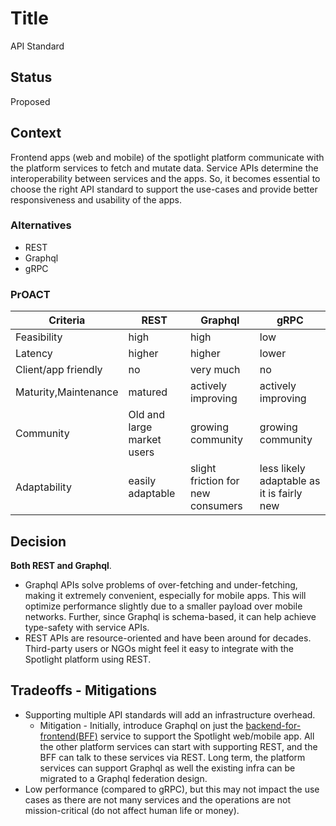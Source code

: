 # Title

API Standard

## Status

Proposed

## Context

Frontend apps (web and mobile) of the spotlight platform communicate with the platform services to fetch and mutate data. Service APIs determine the interoperability between services and the apps. So, it becomes essential to choose the right API standard to support the use-cases and provide better responsiveness and usability of the apps.

### Alternatives

- REST
- Graphql
- gRPC

### PrOACT

| Criteria             | REST                       | Graphql                           | gRPC                                      |
| -------------------- | -------------------------- | --------------------------------- | ----------------------------------------- |
| Feasibility          | high                       | high                              | low                                       |
| Latency              | higher                     | higher                            | lower                                     |
| Client/app friendly  | no                         | very much                         | no                                        |
| Maturity,Maintenance | matured                    | actively improving                | actively improving                        |
| Community            | Old and large market users | growing community                 | growing community                         |
| Adaptability         | easily adaptable           | slight friction for new consumers | less likely adaptable as it is fairly new |

## Decision

**Both REST and Graphql**.

- Graphql APIs solve problems of over-fetching and under-fetching, making it extremely convenient, especially for mobile apps. This will optimize performance slightly due to a smaller payload over mobile networks. Further, since Graphql is schema-based, it can help achieve type-safety with service APIs.
- REST APIs are resource-oriented and have been around for decades. Third-party users or NGOs might feel it easy to integrate with the Spotlight platform using REST.

## Tradeoffs - Mitigations

- Supporting multiple API standards will add an infrastructure overhead.
  - Mitigation - Initially, introduce Graphql on just the [backend-for-frontend(BFF)](./adr-bff.md) service to support the Spotlight web/mobile app. All the other platform services can start with supporting REST, and the BFF can talk to these services via REST. Long term, the platform services can support Graphql as well the existing infra can be migrated to a Graphql federation design.
- Low performance (compared to gRPC), but this may not impact the use cases as there are not many services and the operations are not
  mission-critical (do not affect human life or money).
